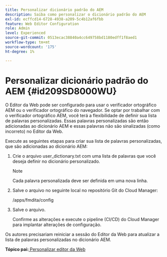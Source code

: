 ```yaml
---
title: Personalizar dicionário padrão do AEM
description: Saiba como personalizar o dicionário padrão do AEM
exl-id: ecffcd14-6728-4938-a209-5c4b12af6fbb
feature: Web Editor Configuration
role: Admin
level: Experienced
source-git-commit: 0513ecac38840a4cc649758bd1180edff1f8aed1
workflow-type: tm+mt
source-wordcount: '175'
ht-degree: 1%

---
```


# Personalizar dicionário padrão do AEM {#id209SD8000WU}

O Editor da Web pode ser configurado para usar o verificador ortográfico AEM ou o verificador ortográfico do navegador. Se optar por trabalhar com o verificador ortográfico AEM, você terá a flexibilidade de definir sua lista de palavras personalizadas. Essas palavras personalizadas são então adicionadas ao dicionário AEM e essas palavras não são sinalizadas \(como incorreto\) no Editor da Web.

Execute as seguintes etapas para criar sua lista de palavras personalizadas, que são adicionadas ao dicionário AEM:

1. Crie o arquivo user\_dictionary.txt com uma lista de palavras que você deseja definir no dicionário personalizado.

   >[!NOTE]
   >
   > Cada palavra personalizada deve ser definida em uma nova linha.

1. Salve o arquivo no seguinte local no repositório Git do Cloud Manager:

   /apps/fmdita/config

1. Salve o arquivo.

   Confirme as alterações e execute o pipeline \(CI/CD\) do Cloud Manager para implantar alterações de configuração.


Os autores precisariam reiniciar a sessão do Editor da Web para atualizar a lista de palavras personalizadas no dicionário AEM.

**Tópico pai:**[ Personalizar editor da Web](conf-web-editor.md)
